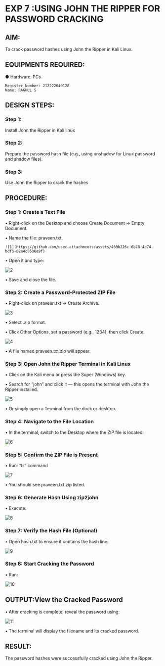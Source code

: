 # EXP 7 :USING JOHN THE RIPPER FOR PASSWORD CRACKING

## AIM:
To crack password hashes using John the Ripper in Kali Linux.

## EQUIPMENTS REQUIRED:
●	Hardware: PCs

```
Register Number: 212222040128
Name: RAGHUL S
```

## DESIGN STEPS:
### Step 1:
Install John the Ripper in Kali linux

### Step 2:
Prepare the password hash file (e.g., using unshadow for Linux password and shadow files).

### Step 3:
Use John the Ripper to crack the hashes

## PROCEDURE:
### Step 1: Create a Text File

  •	Right-click on the Desktop and choose Create Document → Empty Document.
  
  •	Name the file: praveen.txt.

    ![1](https://github.com/user-attachments/assets/469b226c-6b78-4e74-bdf5-82a4c5536e9f)


  •	Open it and type:

   ![2](https://github.com/user-attachments/assets/e77c8c00-5daa-4770-b8ad-95f9fd54dc1f)


  •	Save and close the file.

### Step 2: Create a Password-Protected ZIP File

  •	Right-click on praveen.txt → Create Archive.
  
  ![3](https://github.com/user-attachments/assets/fd07227a-cc88-4724-9198-14b90b323bab)


  •	Select .zip format.
  
  •	Click Other Options, set a password (e.g., 1234), then click Create.
  
  ![4](https://github.com/user-attachments/assets/9c70e493-7141-4a44-812e-224c2d4f21ee)


  •	A file named praveen.txt.zip will appear.

### Step 3: Open John the Ripper Terminal in Kali Linux

  •	Click on the Kali menu or press the Super (Windows) key.
  
  •	Search for “john” and click it — this opens the terminal with John the Ripper installed.
  
  ![5](https://github.com/user-attachments/assets/db8d52b9-e679-4623-b2e1-dcbc734fe746)


  •	Or simply open a Terminal from the dock or desktop.

### Step 4: Navigate to the File Location

  •	In the terminal, switch to the Desktop where the ZIP file is located:
  
  ![6](https://github.com/user-attachments/assets/feb7e3dc-c1b2-475e-9137-37b8dcf34335)


### Step 5: Confirm the ZIP File is Present

  •	Run: “ls” command
  
  ![7](https://github.com/user-attachments/assets/9a9c187a-01c3-4d1e-9f97-f8172e139989)


  •	You should see praveen.txt.zip listed.

### Step 6: Generate Hash Using zip2john

  •	Execute:
  
  ![8](https://github.com/user-attachments/assets/4879763f-d1e5-4fac-a290-05c7cdcc015d)


### Step 7: Verify the Hash File (Optional)
  •	Open hash.txt to ensure it contains the hash line.
  
  ![9](https://github.com/user-attachments/assets/286fe411-959e-4fd5-9dc0-2cffe4c82971)


### Step 8: Start Cracking the Password
  •	Run:
  
  ![10](https://github.com/user-attachments/assets/c63587bb-0d94-41a4-95be-128eeecb4837)


## OUTPUT:View the Cracked Password
  • After cracking is complete, reveal the password using:
  
  ![11](https://github.com/user-attachments/assets/373e5f15-3dc5-4056-97c7-24ac37abd62d)


  •	The terminal will display the filename and its cracked password.


## RESULT:
The password hashes were successfully cracked using John the Ripper.

